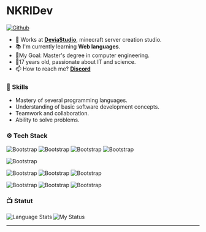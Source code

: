 
# NKRIDev

[![Github](https://img.shields.io/github/followers/NKRIDev?label=Follow&style=social)](https://github.com/NKRIDev)

- 🔮 Works at  [**DeviaStudio**](https://discord.gg/s53CnFqjnM), minecraft server creation studio. 
- 📚 I'm currently learning **Web languages**.
- 🎯My Goal: Master's degree in computer engineering.
- 💬17 years old, passionate about IT and science.
- 📫 How to reach me? [**Discord**](https://discord.gg/ECvtCadqDF)


### 📑 Skills

- Mastery of several programming languages.
- Understanding of basic software development concepts.
- Teamwork and collaboration.
- Ability to solve problems.


### ⚙️ Tech Stack

![Bootstrap](https://img.shields.io/badge/-Java-05122A?style=for-the-badge&logo=Java&color=313131) ![Bootstrap](https://img.shields.io/badge/-JavaScript-05122A?style=for-the-badge&logo=JavaScript&color=313131) ![Bootstrap](https://img.shields.io/badge/-Html5-05122A?style=for-the-badge&logo=Html5&color=313131) ![Bootstrap](https://img.shields.io/badge/-CSS3-05122A?style=for-the-badge&logo=CSS3&color=313131) 

![Bootstrap](https://img.shields.io/badge/-MySQL-05122A?style=for-the-badge&logo=MySQL&color=313131) 

![Bootstrap](https://img.shields.io/badge/-Git-05122A?style=for-the-badge&logo=Git&color=313131) ![Bootstrap](https://img.shields.io/badge/-GitLab-05122A?style=for-the-badge&logo=GitLab&color=313131) ![Bootstrap](https://img.shields.io/badge/-GitHub-05122A?style=for-the-badge&logo=GitHub&color=313131)

 ![Bootstrap](https://img.shields.io/badge/-Visual%20Studio%20Code-05122A?style=for-the-badge&logo=Visual-Studio-Code&color=313131) ![Bootstrap](https://img.shields.io/badge/-IntelliJ%20IDEA-05122A?style=for-the-badge&logo=IntelliJ-IDEA&color=313131) ![Bootstrap](https://img.shields.io/badge/-Eclipse%20IDE-05122A?style=for-the-badge&logo=Eclipse-IDE&color=313131)


### 📺 Statut
<img align="left" alt="Language Stats" src="https://github-readme-stats.anuraghazra1.vercel.app/api/top-langs/?username=NKRIDev&show_icons=true&theme=dark"/>

![My Status](https://github-readme-stats.vercel.app/api?username=NKRIDev&show_icons=true&theme=dark)


---

